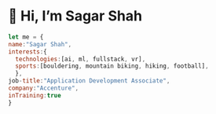 # 👋 Hi, I’m Sagar Shah
<!-- - 👨‍💻 Software Engineering Associate
- 👀 I’m interested in AI/ML and Full Stack Engineering
- 🌱 I’m currently learning Full Stack Engineering -->
```javascript
let me = {
name:"Sagar Shah",
interests:{
  technologies:[ai, ml, fullstack, vr],
  sports:[bouldering, mountain biking, hiking, football],
  },
job-title:"Application Development Associate",
company:"Accenture",
inTraining:true
}

```

<!---
sagar-accenture/sagar-accenture is a ✨ special ✨ repository because its `README.md` (this file) appears on your GitHub profile.
You can click the Preview link to take a look at your changes.
--->
